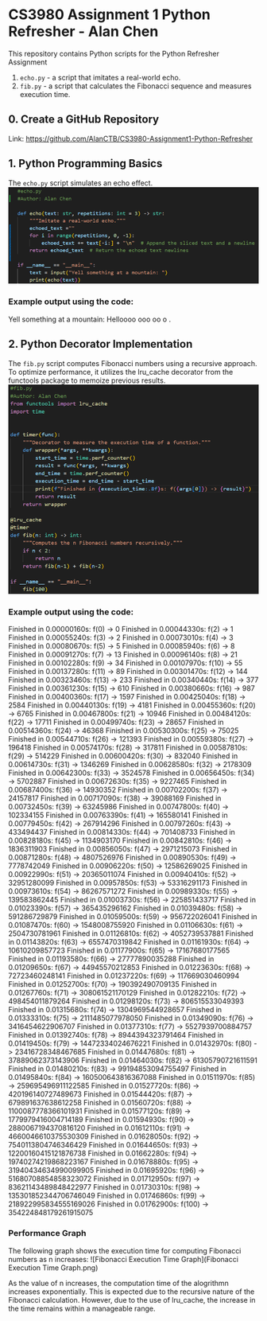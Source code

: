 # CS3980 Assignment 1 Python Refresher - Alan Chen

This repository contains Python scripts for the Python Refresher Assignment
1. `echo.py` - a script that imitates a real-world echo.
2. `fib.py` - a script that calculates the Fibonacci sequence and measures execution time.
## 0. Create a GitHub Repository
Link: https://github.com/AlanCTB/CS3980-Assignment1-Python-Refresher
## 1. Python Programming Basics
The `echo.py` script simulates an echo effect.
![Echo Code](EchoPNG.png)
### Example output using the code:
Yell something at a mountain: Helloooo
ooo
oo
o
.

## 2. Python Decorator Implementation
The `fib.py` script computes Fibonacci numbers using a recursive approach. To optimize performance, it utilizes the lru_cache decorator from the functools package to memoize previous results.
![Fib Code](FibPNG.png)
### Example output using the code:
Finished in 0.00000160s: f(0) -> 0
Finished in 0.00044330s: f(2) -> 1
Finished in 0.00055240s: f(3) -> 2
Finished in 0.00073010s: f(4) -> 3
Finished in 0.00080670s: f(5) -> 5
Finished in 0.00085940s: f(6) -> 8
Finished in 0.00091270s: f(7) -> 13
Finished in 0.00096140s: f(8) -> 21
Finished in 0.00102280s: f(9) -> 34
Finished in 0.00107970s: f(10) -> 55
Finished in 0.00137280s: f(11) -> 89
Finished in 0.00301470s: f(12) -> 144
Finished in 0.00323460s: f(13) -> 233
Finished in 0.00340440s: f(14) -> 377
Finished in 0.00361230s: f(15) -> 610
Finished in 0.00380660s: f(16) -> 987
Finished in 0.00400360s: f(17) -> 1597
Finished in 0.00425040s: f(18) -> 2584
Finished in 0.00440130s: f(19) -> 4181
Finished in 0.00455360s: f(20) -> 6765
Finished in 0.00467800s: f(21) -> 10946
Finished in 0.00484120s: f(22) -> 17711
Finished in 0.00499740s: f(23) -> 28657
Finished in 0.00514360s: f(24) -> 46368
Finished in 0.00530300s: f(25) -> 75025
Finished in 0.00544710s: f(26) -> 121393
Finished in 0.00559380s: f(27) -> 196418
Finished in 0.00574170s: f(28) -> 317811
Finished in 0.00587810s: f(29) -> 514229
Finished in 0.00600420s: f(30) -> 832040
Finished in 0.00614730s: f(31) -> 1346269
Finished in 0.00628580s: f(32) -> 2178309
Finished in 0.00642300s: f(33) -> 3524578
Finished in 0.00656450s: f(34) -> 5702887
Finished in 0.00672630s: f(35) -> 9227465
Finished in 0.00687400s: f(36) -> 14930352
Finished in 0.00702200s: f(37) -> 24157817
Finished in 0.00717090s: f(38) -> 39088169
Finished in 0.00732450s: f(39) -> 63245986
Finished in 0.00747800s: f(40) -> 102334155
Finished in 0.00763390s: f(41) -> 165580141
Finished in 0.00779450s: f(42) -> 267914296
Finished in 0.00797260s: f(43) -> 433494437
Finished in 0.00814330s: f(44) -> 701408733
Finished in 0.00828180s: f(45) -> 1134903170
Finished in 0.00842810s: f(46) -> 1836311903
Finished in 0.00856050s: f(47) -> 2971215073
Finished in 0.00871280s: f(48) -> 4807526976
Finished in 0.00890530s: f(49) -> 7778742049
Finished in 0.00906220s: f(50) -> 12586269025
Finished in 0.00922990s: f(51) -> 20365011074
Finished in 0.00940410s: f(52) -> 32951280099
Finished in 0.00957850s: f(53) -> 53316291173
Finished in 0.00973610s: f(54) -> 86267571272
Finished in 0.00989330s: f(55) -> 139583862445
Finished in 0.01003730s: f(56) -> 225851433717
Finished in 0.01023390s: f(57) -> 365435296162
Finished in 0.01039480s: f(58) -> 591286729879
Finished in 0.01059500s: f(59) -> 956722026041
Finished in 0.01087470s: f(60) -> 1548008755920
Finished in 0.01106630s: f(61) -> 2504730781961
Finished in 0.01126810s: f(62) -> 4052739537881
Finished in 0.01143820s: f(63) -> 6557470319842
Finished in 0.01161930s: f(64) -> 10610209857723
Finished in 0.01177900s: f(65) -> 17167680177565
Finished in 0.01193580s: f(66) -> 27777890035288
Finished in 0.01209650s: f(67) -> 44945570212853
Finished in 0.01223630s: f(68) -> 72723460248141
Finished in 0.01237220s: f(69) -> 117669030460994
Finished in 0.01252700s: f(70) -> 190392490709135
Finished in 0.01267760s: f(71) -> 308061521170129
Finished in 0.01282210s: f(72) -> 498454011879264
Finished in 0.01298120s: f(73) -> 806515533049393
Finished in 0.01315680s: f(74) -> 1304969544928657
Finished in 0.01333310s: f(75) -> 2111485077978050
Finished in 0.01349090s: f(76) -> 3416454622906707
Finished in 0.01377310s: f(77) -> 5527939700884757
Finished in 0.01392740s: f(78) -> 8944394323791464
Finished in 0.01419450s: f(79) -> 14472334024676221
Finished in 0.01432970s: f(80) -> 23416728348467685
Finished in 0.01447680s: f(81) -> 37889062373143906
Finished in 0.01464030s: f(82) -> 61305790721611591
Finished in 0.01480210s: f(83) -> 99194853094755497
Finished in 0.01495840s: f(84) -> 160500643816367088
Finished in 0.01511970s: f(85) -> 259695496911122585
Finished in 0.01527720s: f(86) -> 420196140727489673
Finished in 0.01544420s: f(87) -> 679891637638612258
Finished in 0.01560720s: f(88) -> 1100087778366101931
Finished in 0.01577120s: f(89) -> 1779979416004714189
Finished in 0.01594930s: f(90) -> 2880067194370816120
Finished in 0.01612110s: f(91) -> 4660046610375530309
Finished in 0.01628050s: f(92) -> 7540113804746346429
Finished in 0.01644650s: f(93) -> 12200160415121876738
Finished in 0.01662280s: f(94) -> 19740274219868223167
Finished in 0.01678880s: f(95) -> 31940434634990099905
Finished in 0.01695920s: f(96) -> 51680708854858323072
Finished in 0.01712950s: f(97) -> 83621143489848422977
Finished in 0.01730310s: f(98) -> 135301852344706746049
Finished in 0.01746860s: f(99) -> 218922995834555169026
Finished in 0.01762900s: f(100) -> 354224848179261915075


### Performance Graph
The following graph shows the execution time for computing Fibonacci numbers as n increases:
![Fibonacci Execution Time Graph](Fibonacci Execution Time Graph.png)




As the value of n increases, the computation time of the alogrithmn increases exponentially. This is expected due to the recursive nature of the Fibonacci calculation. However, due to the use of lru_cache, the increase in the time remains within a manageable range. 
